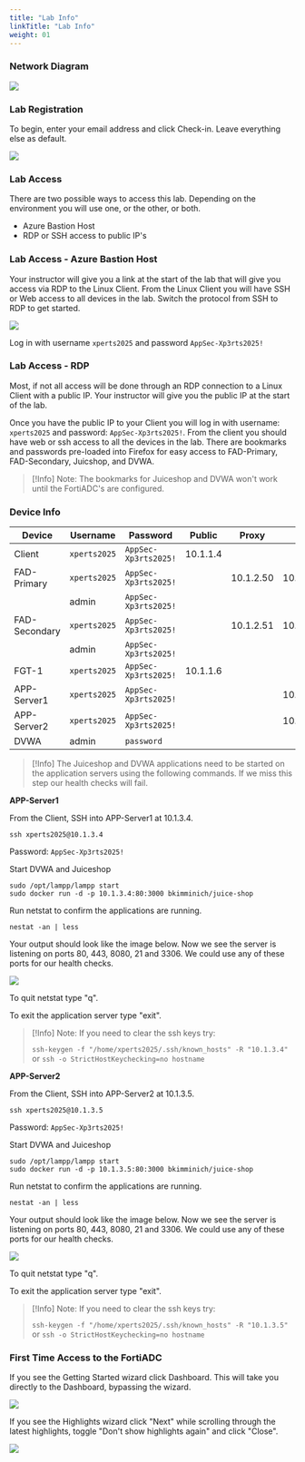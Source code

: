 ```yaml
---
title: "Lab Info"
linkTitle: "Lab Info"
weight: 01
---
```

### **Network Diagram**

![](fad-logical-w-ips.png)

### **Lab Registration**

To begin, enter your email address and click Check-in.  Leave everything else as default.

![](registration.png)

### **Lab Access**

There are two possible ways to access this lab. Depending on the environment you will use one, or the other, or both.
- Azure Bastion Host
- RDP or SSH access to public IP's

### **Lab Access - Azure Bastion Host**

Your instructor will give you a link at the start of the lab that will give you access via RDP to the Linux Client.  From the Linux Client you will have SSH or Web access to all devices in the lab.  Switch the protocol from SSH to RDP to get started.

![](bastion.png)

Log in with username ```xperts2025``` and password ```AppSec-Xp3rts2025!```        

### **Lab Access - RDP**

Most, if not all access will be done through an RDP connection to a Linux Client with a public IP.  Your instructor will give you the public IP at the start of the lab.

Once you have the public IP to your Client you will log in with username: ```xperts2025``` and password: ```AppSec-Xp3rts2025!```.  From the client you should have web or ssh access to all the devices in the lab.  There are bookmarks and passwords pre-loaded into Firefox for easy access to FAD-Primary, FAD-Secondary, Juicshop, and DVWA.

> [!Info]
> Note: The bookmarks for Juiceshop and DVWA won't work until the FortiADC's are configured.

### **Device Info**

| Device        |Username|Password| Public | Proxy     | APP        |
|---------------|-----|--------|--|-----------|------------|
| Client        |```xperts2025```|```AppSec-Xp3rts2025!```| 10.1.1.4 |           |            |
| FAD-Primary   |```xperts2025```|```AppSec-Xp3rts2025!```|  | 10.1.2.50 | 10.1.3.100 |
|               |admin|```AppSec-Xp3rts2025!```|  |           |            |
| FAD-Secondary |```xperts2025```|```AppSec-Xp3rts2025!```|  | 10.1.2.51 | 10.1.3.101 |
|               |admin|```AppSec-Xp3rts2025!```|  |           |            |
|FGT-1|```xperts2025```|```AppSec-Xp3rts2025!```| 10.1.1.6 |           |            |
|APP-Server1|```xperts2025```|```AppSec-Xp3rts2025!```|  |           | 10.1.3.4   |
|APP-Server2|```xperts2025```|```AppSec-Xp3rts2025!```|  |           | 10.1.3.5   |
|DVWA|admin|```password```||||

> [!Info]
> The Juiceshop and DVWA applications need to be started on the application servers using the following commands.  If we miss this step our health checks will fail.

**APP-Server1**

From the Client, SSH into APP-Server1 at 10.1.3.4.
```
ssh xperts2025@10.1.3.4
```
Password: ```AppSec-Xp3rts2025!```

Start DVWA and Juiceshop 
```
sudo /opt/lampp/lampp start
sudo docker run -d -p 10.1.3.4:80:3000 bkimminich/juice-shop
```
Run netstat to confirm the applications are running.

```
nestat -an | less
```
Your output should look like the image below.  Now we see the server is listening on ports 80, 443, 8080, 21 and 3306.  We could use any of these ports for our health checks.

![](netstat.png)

To quit netstat type "q".

To exit the application server type "exit".

> [!Info]
> Note: If you need to clear the ssh keys try:
> 
> ```ssh-keygen -f "/home/xperts2025/.ssh/known_hosts" -R "10.1.3.4"```
> or
> ```ssh -o StrictHostKeychecking=no hostname```

**APP-Server2**

From the Client, SSH into APP-Server2 at 10.1.3.5.
```
ssh xperts2025@10.1.3.5
```
Password: ```AppSec-Xp3rts2025!```

Start DVWA and Juiceshop 
```
sudo /opt/lampp/lampp start
sudo docker run -d -p 10.1.3.5:80:3000 bkimminich/juice-shop

```
Run netstat to confirm the applications are running.

```
nestat -an | less
```

Your output should look like the image below.  Now we see the server is listening on ports 80, 443, 8080, 21 and 3306.  We could use any of these ports for our health checks.

![](netstat.png)

To quit netstat type "q".

To exit the application server type "exit".

> [!Info]
> Note: If you need to clear the ssh keys try:
> 
> ```ssh-keygen -f "/home/xperts2025/.ssh/known_hosts" -R "10.1.3.5"```
> or
> ```ssh -o StrictHostKeychecking=no hostname```

### **First Time Access to the FortiADC**

If you see the Getting Started wizard click Dashboard.  This will take you directly to the Dashboard, bypassing the wizard.

![](fad-wizard-1.png)

If you see the Highlights wizard click "Next" while scrolling through the latest highlights, toggle "Don't show highlights again" and click "Close".

![](highlights-wizard.png)





